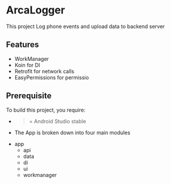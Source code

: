 # ArcaLogger

This project Log phone events and upload data to backend server

## Features
* WorkManager
* Koin for DI
* Retrofit for network calls 
* EasyPermissions for permissio


## Prerequisite
To build this project, you require:
- >= Android Studio stable 

- The App is broken down into four main modules 
* app
  * api
  * data
  * di
  * ui 
  * workmanager
